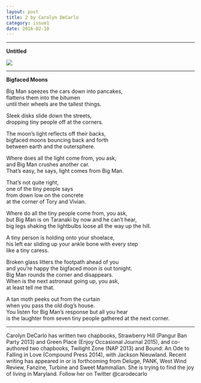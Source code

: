 ```yaml
---
layout: post
title: 2 by Carolyn DeCarlo
category: issue1
date: 2016-02-10
---
```


___

**Untitled**

![](http://inferiorplanets.com/images/collage.jpg)

___

**Bigfaced Moons**


Big Man sqeezes the cars down into pancakes,<br>
flattens them into the bitumen <br>
until their wheels are the tallest things.

Sleek disks slide down the streets,<br>
dropping tiny people off at the corners.<br>

The moon’s light reflects off their backs,<br>
bigfaced moons bouncing back and forth<br>
between earth and the outersphere.

Where does all the light come from, you ask, <br>
and Big Man crushes another car.<br>
That’s easy, he says, light comes from Big Man.

That’s not quite right,<br>
one of the tiny people says<br>
from down low on the concrete<br>
at the corner of Tory and Vivian.

Where do all the tiny people come from, you ask, <br>
but Big Man is on Taranaki by now and he can’t hear, <br>
big legs shaking the lightbulbs loose all the way up the hill.

A tiny person is holding onto your shoelace,<br>
his left ear sliding up your ankle bone with every step<br>
like a tiny caress.

Broken glass litters the footpath ahead of you<br>
and you’re happy the bigfaced moon is out tonight.<br>
Big Man rounds the corner and disappears.<br>
When is the next astronaut going up, you ask,<br>
at least tell me that.

A tan moth peeks out from the curtain<br>
when you pass the old dog’s house.<br>
You listen for Big Man’s response but all you hear<br>
is the laughter from seven tiny people gathered at the next corner.

___

Carolyn DeCarlo has written two chapbooks, Strawberry Hill (Pangur Ban Party 2013) and Green Place (Enjoy Occasional Journal 2015), and co-authored two chapbooks, Twilight Zone (NAP 2013) and Bound: An Ode to Falling in Love (Compound Press 2014), with Jackson Nieuwland. Recent writing has appeared in or is forthcoming from Deluge, PANK, West Wind Review, Fanzine, Turbine and Sweet Mammalian. She is trying to find the joy of living in Maryland. Follow her on Twitter @carodecarlo
